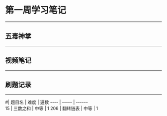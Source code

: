 # 第一周学习笔记
----
## 五毒神掌
----
## 视频笔记
----
## 刷题记录
----

#| 题目名  | 难度 | 遍数
---- | ----- | ------  
15  | 三数之和 | 中等 | 1
206  | 翻转链表 | 中等 | 1  
